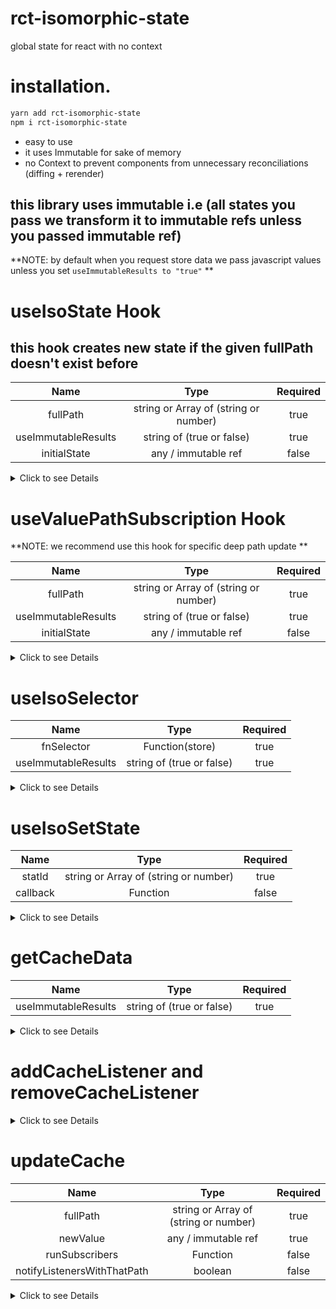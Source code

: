 # rct-isomorphic-state

global state for react with no context

# installation.

```sh
yarn add rct-isomorphic-state
npm i rct-isomorphic-state
```

- easy to use
- it uses Immutable for sake of memory
- no Context to prevent components from unnecessary reconciliations (diffing + rerender)

## this library uses immutable i.e (all states you pass we transform it to immutable refs unless you passed immutable ref)

**NOTE: by default when you request store data we pass javascript values unless you set `useImmutableResults to "true"` **

# useIsoState Hook

## this hook creates new state if the given fullPath doesn't exist before

|        Name         |               Type                | Required |
| :-----------------: | :-------------------------------: | :------: |
|      fullPath       | string or Array of (string or number) |   true   |
| useImmutableResults |     string of (true or false)     |   true   |
|    initialState     |        any / immutable ref        |  false   |

<details>
  <summary>Click to see Details</summary>

- `fullPath` a path to the state or deep field in state you wanna access or create, if you passed array of strings | numbers we consider that as deep structure path

- `useImmutableResults` if "true" you could expect the state result as immutable ref else it's js data

- `initialState` could be any js value or immutable ref and if you passed undefined value we defaults it to immutable `Map | List`

## Example

```jsx
import React from "react";
import { useIsoState } from "rct-isomorphic-state/dist";

const initialState = {
  name: "name",
  age: 12,
};

export default () => {
  const [state, setState] = useIsoState(
    "stateId",
    "false", // "true" will make the returned state as immutable Map ref
    initialState
  );

  const onChange = React.useCallback(
    ({ target: { value, name } }) => {
      setState({ path: name, newStateValue: value });
    },
    [setState]
  );

  return (
    <div>
      <input
        // if useImmutableResults was "true" your could use  value like  `value={state.get("name")}`
        value={state.name}
        onChange={onChange}
        autoComplete="off"
        name="name"
        type="text"
      />

      <br />

      <input
        // if useImmutableResults was "true" your could use  value like  `value={state.get("age")}`
        value={state.age}
        onChange={onChange}
        name="age"
        type="number"
      />
    </div>
  );
};
```

</details>

# useValuePathSubscription Hook

**NOTE: we recommend use this hook for specific deep path update **

|        Name         |                Type                | Required |
| :-----------------: | :--------------------------------: | :------: |
|      fullPath       | string or Array of (string or number) |   true   |
| useImmutableResults |     string of (true or false)      |   true   |
|    initialState     |        any / immutable ref         |  false   |

<details>
  <summary>Click to see Details</summary>

- `fullPath` a path to the state or deep field in state you wanna access , if you passed array of strings | numbers we consider that as deep structure path

- `useImmutableResults` if "true" you could expect the state result as immutable ref else it's js data

- `initialState` could be any js data or immutable ref and if you passed undefined value we defaults it to immutable Map

## Examples

### Deep value example

```jsx
import React from "react";
import { useValuePathSubscription } from "rct-isomorphic-state/dist";

export default () => {
  const nameValue = useValuePathSubscription(["stateId", "name"], "false", "");

  return <div>{nameValue}</div>;
};
```

### State example

```jsx
import React from "react";
import { useValuePathSubscription } from "rct-isomorphic-state/dist";

export default () => {
  const stateValues = useValuePathSubscription(
    "stateId",
    "false", // "true" will make the returned state as immutable Map ref
    {}
  );

  // if useImmutableResults was "true" your could use  nameValue like  `value={state.get("name")}` return <div>{stateValues}</div>;
  return (
    <>
      {/* if useImmutableResults was "true" > <div>{stateValues.get("name")}</div> */}
      <div>{stateValues.name}</div>
      {/* if useImmutableResults was "true" > <div>{stateValues.get("age")}</div> */}
      <div>{stateValues.age}</div>
    </>
  );
};
```

</details>

# useIsoSelector

|        Name         |           Type            | Required |
| :-----------------: | :-----------------------: | :------: |
|     fnSelector      |      Function(store)      |   true   |
| useImmutableResults | string of (true or false) |   true   |

  <details>
  <summary>Click to see Details</summary>

- `fnSelector` a function that take the whole store and return what ever values you need

- `useImmutableResults` if "true" you could expect the state and store that passed to fnSelector result as immutable ref else it's js data

**NOTE: we memoize the values that you returned from fnSelector so next time if they didn't change there is not render to your components those use that selector **

## Example

```jsx
import React from "react";
import { useIsoSelector } from "rct-isomorphic-state/dist";

export default () => {
  const selectorData = useIsoSelector(store => store.stateId, "false");

  ## with Ts
  - interface DataFromSelector {
    name: string;
    age: number
  }

  const selectorData = useIsoSelector<DataFromSelector, "false">(store => store.stateId, "false");

  return <div>JSON.stringify(selectorData)</div>;
};
```

</details>

# useIsoSetState

|   Name   |               Type                | Required |
| :------: | :-------------------------------: | :------: |
|  statId  | string or Array of (string or number) |   true   |
| callback |             Function              |  false   |

  <details>
  <summary>Click to see Details</summary>

- `statId` a path to the state or deep field in state you wanna access , if you passed array of strings | numbers we consider that as deep structure path,

- `callback` if provided it will be executed after state update

**NOTE: it return a function that takes specific deep field/fields path and newValue **

## Example

```jsx
import React from "react";
import { useIsoSetState } from "rct-isomorphic-state/dist";

export default () => {
  const setState = useIsoSetState("appTheme");

  const onChange = React.useCallback(() => setState("primary", "activeTheme"), [
    setState,
  ]);

  return <Switch onChange={onChange} children="switch app theme" />;
};
```

</details>

# getCacheData

|        Name         |           Type            | Required |
| :-----------------: | :-----------------------: | :------: |
| useImmutableResults | string of (true or false) |   true   |

  <details>
  <summary>Click to see Details</summary>

## a function that takes `useImmutableResults Prop`

**NOTE: if your used `getCacheData` it won't re-updated if any fields did **

## Example

```jsx
import React from "react";
import { getCacheData } from "rct-isomorphic-state/dist";

export default () => {
  const store = getCacheData("false");
  return <div children={JSON.stringify(store)} />;
};
```

</details>

# addCacheListener and removeCacheListener

  <details>
  <summary>Click to see Details</summary>

## a function that takes new listener

- `newListener` should be like this structure,

```sh
  {
    subscriber: () => void | (updatedValues) => void;
    path: string | string[]
  }
```

## Example

```jsx
import React from "react";
import {
  addCacheListener,
  removeCacheListener,
} from "rct-isomorphic-state/dist";

export default () => {
  React.useEffect(() => {
    addCacheListener({
      path: ["stateId", "name"],
      subscriber: (newNameValue) => console.log(newNameValue), // maybe api(newNameValue)
    });

    return () => removeCacheListener(["stateId", "name"]);
  }, []);

  return <div />;
};
```

</details>

# updateCache

|            Name             |               Type                | Required |
| :-------------------------: | :-------------------------------: | :------: |
|          fullPath           | string or Array of (string or number) |   true   |
|          newValue           |        any / immutable ref        |   true   |
|       runSubscribers        |             Function              |  false   |
| notifyListenersWithThatPath |              boolean              |  false   |

  <details>
  <summary>Click to see Details</summary>

- `fullPath` the path you wanna access to update it with new value

- `newValue` new value for update

- `notifyListenersWithThisPath` if true we notify other listeners those listen for `fullPath prop`

- `runSubscribers` if you want to notify another listeners

## Example

```jsx
import React from "react";
import { updateCache } from "rct-isomorphic-state/dist";

const onChange = (e) => {
  updateCache(
    ["stateId", "age"],
    e.target.value,

    // run your listeners
    //  () => null,

    // notifyListenersWithThisPath: don't notify Listeners listen for  ["stateId", "age"]
    false
  );
};

export default () => {
  return <Input onChange={onChange} />;
};
```
